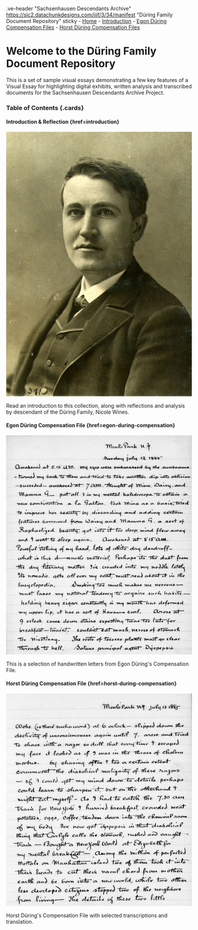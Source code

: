 .ve-header "Sachsenhausen Descendants Archive" https://sic2.datachunkdesigns.com/iiif/3/34/manifest "Düring Family Document Repository" sticky
    - [Home](/)
    - [Introduction](/introduction)
    - [Egon Düring Compensation Files](/egon-during-compensation)
    - [Horst Düring Compensation Files](/horst-during-compensation)
   

# Welcome to the Düring Family Document Repository

This is a set of sample visual essays demonstrating a few key features of a Visual Essay for highlighting digital exhibits, written analysis and transcribed documents for the Sachsenhausen Descendants Archive Project.

### Table of Contents {.cards}

#### Introduction & Reflection {href=introduction}

![](https://raw.githubusercontent.com/edisonpapers/media/main/ThomasAlvaEdison1884/Thomas_Alva_Edison_1884.jpg)

Read an introduction to this collection, along with reflections and analysis by descendant of the Düring Family, Nicole Wines. 

#### Egon Düring Compensation File {href=egon-during-compensation}

![](https://raw.githubusercontent.com/edisonpapers/media/main/diary/Diary_Entry_01.png)

This is a selection of handwritten letters from Egon Düring's Compensation File. 

#### Horst Düring Compensation File {href=horst-during-compensation}

![](https://raw.githubusercontent.com/edisonpapers/media/main/diary/Diary_Entry_02.png)

Horst Düring's Compensation File with selected transcriptions and translation.